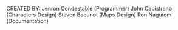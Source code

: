 CREATED BY:
Jenron Condestable (Programmer)
John Capistrano (Characters Design)
Steven Bacunot (Maps Design)
Ron Nagutom (Documentation)

